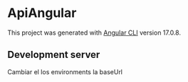 # ApiAngular

This project was generated with [Angular CLI](https://github.com/angular/angular-cli) version 17.0.8.

## Development server

Cambiar el los environments la baseUrl
